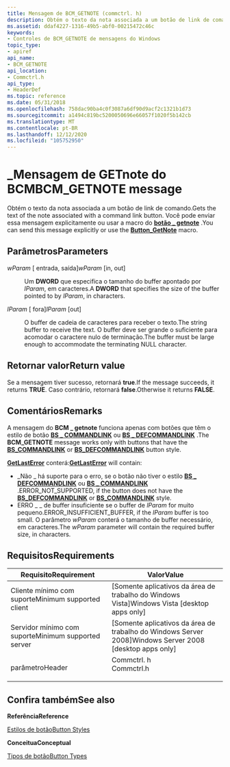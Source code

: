 ```yaml
---
title: Mensagem de BCM_GETNOTE (commctrl. h)
description: Obtém o texto da nota associada a um botão de link de comando. Você pode enviar essa mensagem explicitamente ou usar a macro do botão \_ getnote.
ms.assetid: ddaf4227-1316-49b5-abf0-00215472c46c
keywords:
- Controles de BCM_GETNOTE de mensagens do Windows
topic_type:
- apiref
api_name:
- BCM_GETNOTE
api_location:
- Commctrl.h
api_type:
- HeaderDef
ms.topic: reference
ms.date: 05/31/2018
ms.openlocfilehash: 758dac90ba4c0f3087a6df90d9acf2c1321b1d73
ms.sourcegitcommit: a1494c819bc5200050696e66057f1020f5b142cb
ms.translationtype: MT
ms.contentlocale: pt-BR
ms.lasthandoff: 12/12/2020
ms.locfileid: "105752950"
---
```

# <a name="bcm_getnote-message"></a><span data-ttu-id="77149-105">\_Mensagem de GETnote do BCM</span><span class="sxs-lookup"><span data-stu-id="77149-105">BCM\_GETNOTE message</span></span>

<span data-ttu-id="77149-106">Obtém o texto da nota associada a um botão de link de comando.</span><span class="sxs-lookup"><span data-stu-id="77149-106">Gets the text of the note associated with a command link button.</span></span> <span data-ttu-id="77149-107">Você pode enviar essa mensagem explicitamente ou usar a macro do [**botão \_ getnote**](/windows/desktop/api/Commctrl/nf-commctrl-button_getnote) .</span><span class="sxs-lookup"><span data-stu-id="77149-107">You can send this message explicitly or use the [**Button\_GetNote**](/windows/desktop/api/Commctrl/nf-commctrl-button_getnote) macro.</span></span>

## <a name="parameters"></a><span data-ttu-id="77149-108">Parâmetros</span><span class="sxs-lookup"><span data-stu-id="77149-108">Parameters</span></span>

<dl> <dt>

<span data-ttu-id="77149-109">*wParam* \[ entrada, saída\]</span><span class="sxs-lookup"><span data-stu-id="77149-109">*wParam* \[in, out\]</span></span>
</dt> <dd>

<span data-ttu-id="77149-110">Um **DWORD** que especifica o tamanho do buffer apontado por *lParam*, em caracteres.</span><span class="sxs-lookup"><span data-stu-id="77149-110">A **DWORD** that specifies the size of the buffer pointed to by *lParam*, in characters.</span></span>

</dd> <dt>

<span data-ttu-id="77149-111">*lParam* \[ fora\]</span><span class="sxs-lookup"><span data-stu-id="77149-111">*lParam* \[out\]</span></span>
</dt> <dd>

<span data-ttu-id="77149-112">O buffer de cadeia de caracteres para receber o texto.</span><span class="sxs-lookup"><span data-stu-id="77149-112">The string buffer to receive the text.</span></span> <span data-ttu-id="77149-113">O buffer deve ser grande o suficiente para acomodar o caractere nulo de terminação.</span><span class="sxs-lookup"><span data-stu-id="77149-113">The buffer must be large enough to accommodate the terminating NULL character.</span></span>

</dd> </dl>

## <a name="return-value"></a><span data-ttu-id="77149-114">Retornar valor</span><span class="sxs-lookup"><span data-stu-id="77149-114">Return value</span></span>

<span data-ttu-id="77149-115">Se a mensagem tiver sucesso, retornará **true**.</span><span class="sxs-lookup"><span data-stu-id="77149-115">If the message succeeds, it returns **TRUE**.</span></span> <span data-ttu-id="77149-116">Caso contrário, retornará **false**.</span><span class="sxs-lookup"><span data-stu-id="77149-116">Otherwise it returns **FALSE**.</span></span>

## <a name="remarks"></a><span data-ttu-id="77149-117">Comentários</span><span class="sxs-lookup"><span data-stu-id="77149-117">Remarks</span></span>

<span data-ttu-id="77149-118">A mensagem do **BCM \_ getnote** funciona apenas com botões que têm o estilo de botão [**BS \_ COMMANDLINK**](button-styles.md) ou [**BS \_ DEFCOMMANDLINK**](button-styles.md) .</span><span class="sxs-lookup"><span data-stu-id="77149-118">The **BCM\_GETNOTE** message works only with buttons that have the [**BS\_COMMANDLINK**](button-styles.md) or [**BS\_DEFCOMMANDLINK**](button-styles.md) button style.</span></span>

<span data-ttu-id="77149-119">[**GetLastError**](/windows/desktop/api/errhandlingapi/nf-errhandlingapi-getlasterror) conterá:</span><span class="sxs-lookup"><span data-stu-id="77149-119">[**GetLastError**](/windows/desktop/api/errhandlingapi/nf-errhandlingapi-getlasterror) will contain:</span></span>

-   <span data-ttu-id="77149-120">\_Não \_ há suporte para o erro, se o botão não tiver o estilo [**BS \_ DEFCOMMANDLINK**](button-styles.md) ou [**BS \_ COMMANDLINK**](button-styles.md) .</span><span class="sxs-lookup"><span data-stu-id="77149-120">ERROR\_NOT\_SUPPORTED, if the button does not have the [**BS\_DEFCOMMANDLINK**](button-styles.md) or [**BS\_COMMANDLINK**](button-styles.md) style.</span></span>
-   <span data-ttu-id="77149-121">ERRO \_ \_ de buffer insuficiente se o buffer de *lParam* for muito pequeno.</span><span class="sxs-lookup"><span data-stu-id="77149-121">ERROR\_INSUFFICIENT\_BUFFER, if the *lParam* buffer is too small.</span></span> <span data-ttu-id="77149-122">O parâmetro *wParam* conterá o tamanho de buffer necessário, em caracteres.</span><span class="sxs-lookup"><span data-stu-id="77149-122">The *wParam* parameter will contain the required buffer size, in characters.</span></span>

## <a name="requirements"></a><span data-ttu-id="77149-123">Requisitos</span><span class="sxs-lookup"><span data-stu-id="77149-123">Requirements</span></span>



| <span data-ttu-id="77149-124">Requisito</span><span class="sxs-lookup"><span data-stu-id="77149-124">Requirement</span></span> | <span data-ttu-id="77149-125">Valor</span><span class="sxs-lookup"><span data-stu-id="77149-125">Value</span></span> |
|-------------------------------------|---------------------------------------------------------------------------------------|
| <span data-ttu-id="77149-126">Cliente mínimo com suporte</span><span class="sxs-lookup"><span data-stu-id="77149-126">Minimum supported client</span></span><br/> | <span data-ttu-id="77149-127">\[Somente aplicativos da área de trabalho do Windows Vista\]</span><span class="sxs-lookup"><span data-stu-id="77149-127">Windows Vista \[desktop apps only\]</span></span><br/>                                        |
| <span data-ttu-id="77149-128">Servidor mínimo com suporte</span><span class="sxs-lookup"><span data-stu-id="77149-128">Minimum supported server</span></span><br/> | <span data-ttu-id="77149-129">\[Somente aplicativos da área de trabalho do Windows Server 2008\]</span><span class="sxs-lookup"><span data-stu-id="77149-129">Windows Server 2008 \[desktop apps only\]</span></span><br/>                                  |
| <span data-ttu-id="77149-130">parâmetro</span><span class="sxs-lookup"><span data-stu-id="77149-130">Header</span></span><br/>                   | <dl> <span data-ttu-id="77149-131"><dt>Commctrl. h</dt></span><span class="sxs-lookup"><span data-stu-id="77149-131"><dt>Commctrl.h</dt></span></span> </dl> |



## <a name="see-also"></a><span data-ttu-id="77149-132">Confira também</span><span class="sxs-lookup"><span data-stu-id="77149-132">See also</span></span>

<dl> <dt>

<span data-ttu-id="77149-133">**Referência**</span><span class="sxs-lookup"><span data-stu-id="77149-133">**Reference**</span></span>
</dt> <dt>

[<span data-ttu-id="77149-134">Estilos de botão</span><span class="sxs-lookup"><span data-stu-id="77149-134">Button Styles</span></span>](button-styles.md)
</dt> <dt>

<span data-ttu-id="77149-135">**Conceitua**</span><span class="sxs-lookup"><span data-stu-id="77149-135">**Conceptual**</span></span>
</dt> <dt>

[<span data-ttu-id="77149-136">Tipos de botão</span><span class="sxs-lookup"><span data-stu-id="77149-136">Button Types</span></span>](button-types-and-styles.md)
</dt> </dl>

 

